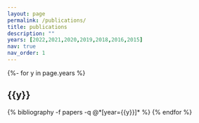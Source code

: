 ```yaml
---
layout: page
permalink: /publications/
title: publications
description: ""
years: [2022,2021,2020,2019,2018,2016,2015]
nav: true
nav_order: 1
---
```

<!-- _pages/publications.md -->
<div class="publications">

{%- for y in page.years %}
  <h2 class="year">{{y}}</h2>
  {% bibliography -f papers -q @*[year={{y}}]* %}
{% endfor %}

</div>
